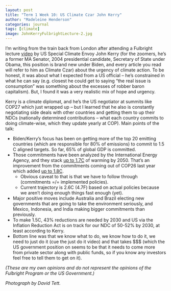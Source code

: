 ```yaml
---
layout: post
title: "Term 1 Week 10: US Climate Czar John Kerry"
author: "Madeleine Henderson"
categories: journal
tags: [climate]
image: JohnKerryFulbrightLecture-2.jpg
---
```


I’m writing from the train back from London after attending a Fulbright lecture [video](https://www.youtube.com/watch?v=hbZU9NY-1LY) by US Special Climate Envoy John Kerry (for the zoomers, he’s a former MA Senator, 2004 presidential candidate, Secretary of State under Obama, this position is brand new under Biden, and every article you read will refer to him as Climate Czar) about the urgency of climate action. To be honest, it was about what I expected from a US official – he’s constrained in what he can say (e.g. closest he could get to saying “the real issue is consumption” was something about the excesses of robber baron capitalism). But, I found it was a very realistic mix of hope and urgency. 

Kerry is a climate diplomat, and he’s the US negotiator at summits like COP27 which just wrapped up – but I learned that he also is constantly negotiating side deals with other countries and getting them to up their NDCs (nationally determined contributions – what each country commits to doing climate-wise, which they update yearly at COP). Main points of the talk:
* Biden/Kerry’s focus has been on getting more of the top 20 emitting countries (which are responsible for 80% of emissions) to commit to 1.5 C aligned targets. So far, 65% of global GDP is committed.
* Those commitments have been analyzed by the International Energy Agency, and they stack [up to 1.7C](https://www.iea.org/reports/world-energy-outlook-2022/executive-summary#abstract) of warming by 2050. That’s an improvement from the commitments coming out of COP26 last year which added [up to 1.8C](https://www.iea.org/commentaries/cop26-climate-pledges-could-help-limit-global-warming-to-1-8-c-but-implementing-them-will-be-the-key).
    * Obvious caveat to that is that we have to follow through (commitments =/= implemented policies).
    * Current trajectory is 2.6C (4.7F) based on actual policies because we aren’t doing enough things fast enough (yet).
* Major positive moves include Australia and Brazil electing new governments that are going to take the environment seriously, and Mexico, Indonesia, and India making bigger commitments than previously.
* To make 1.5C, 43% reductions are needed by 2030 and US via the Inflation Reduction Act is on track for our NDC of 50-52% by 2030, at least according to Kerry.
* Bottom line was that we know what to do, we know how to do it, we need to just do it (cue the just do it video) and that takes $$$ (which the US government position on seems to be that it needs to come more from private sector along with public funds, so if you know any investors feel free to tell them to get on it).

_(These are my own opinions and do not represent the opinions of the Fulbright Program or the US Government.)_

_Photograph by David Tett._




